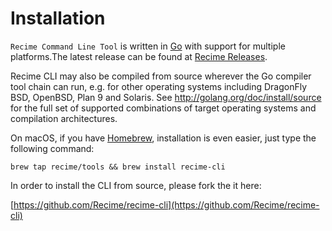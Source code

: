 # Installation

`Recime Command Line Tool` is written in [Go](https://golang.org) with support for multiple platforms.The latest release can be found at [Recime Releases](https://github.com/Recime/recime-cli/releases). 

Recime CLI may also be compiled from source wherever the Go compiler tool chain can run, e.g. for other operating systems including DragonFly BSD, OpenBSD, Plan 9 and Solaris. See http://golang.org/doc/install/source for the full set of supported combinations of target operating systems and compilation architectures.


On macOS, if you have [Homebrew](https://brew.sh), installation is even easier, just type the following command:

```
brew tap recime/tools && brew install recime-cli

```


In order to install the CLI from source, please fork the it here: 

[https://github.com/Recime/recime-cli](https://github.com/Recime/recime-cli)

